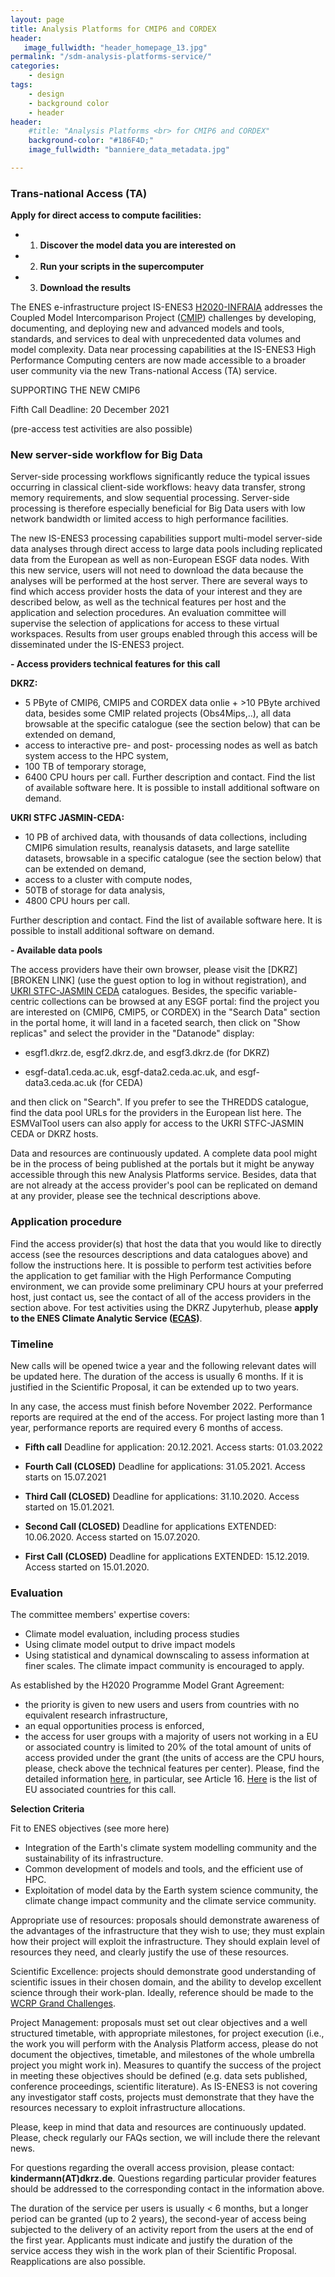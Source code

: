```yaml
---
layout: page
title: Analysis Platforms for CMIP6 and CORDEX
header:
   image_fullwidth: "header_homepage_13.jpg"
permalink: "/sdm-analysis-platforms-service/"
categories:
    - design
tags:
    - design
    - background color
    - header
header:
    #title: "Analysis Platforms <br> for CMIP6 and CORDEX"
    background-color: "#186F4D;"
    image_fullwidth: "banniere_data_metadata.jpg"

---
```


### Trans-national Access (TA)

**Apply for direct access to compute facilities:**

- 1. **Discover the model data you are interested on**
- 2. **Run your scripts in the supercomputer**
- 3. **Download the results**

The ENES e-infrastructure project IS-ENES3 [H2020-INFRAIA](https://cordis.europa.eu/project/id/824084) addresses the Coupled Model Intercomparison Project ([CMIP](https://www.wcrp-climate.org/wgcm-cmip/wgcm-cmip6)) challenges by developing, documenting, and deploying new and advanced models and tools, standards, and services to deal with unprecedented data volumes and model complexity. Data near processing capabilities at the IS-ENES3 High Performance Computing centers are now made accessible to a broader user community via the new Trans-national Access (TA) service.

 

SUPPORTING THE NEW CMIP6

Fifth Call Deadline: 20 December 2021

(pre-access test activities are also possible)

### New server-side workflow for Big Data

Server-side processing workflows significantly reduce the typical issues occurring in classical client-side workflows: heavy data transfer, strong memory requirements, and slow sequential processing. Server-side processing is therefore especially beneficial for Big Data users with low network bandwidth or limited access to high performance facilities.

The new IS-ENES3 processing capabilities support multi-model server-side data analyses through direct access to large data pools including replicated data from the European as well as non-European ESGF data nodes.  With this new service, users will not need to download the data because the analyses will be performed at the host server. There are several ways to find which access provider hosts the data of your interest and they are described below, as well as the technical features per host and the application and selection procedures. An evaluation committee will supervise the selection of applications for access to these virtual workspaces. Results from user groups enabled through this access will be disseminated under the IS-ENES3 project.

**- Access providers technical features for this call**

**DKRZ:**

- 5 PByte of CMIP6, CMIP5 and CORDEX data onlie + >10 PByte archived data, besides some CMIP related projects (Obs4Mips,..), all data browsable at the specific catalogue (see the section below) that can be extended on demand,
- access to interactive pre- and post- processing nodes as well as batch system access to the HPC system,
- 100 TB of temporary storage,
- 6400 CPU hours per call.
Further description and contact. Find the list of available software here. It is possible to install additional software on demand.

**UKRI STFC JASMIN-CEDA:** 

- 10 PB of archived data, with thousands of data collections, including CMIP6 simulation results, reanalysis datasets, and large satellite datasets, browsable in a specific catalogue (see the section below) that can be extended on demand,
- access to a cluster with compute nodes,
- 50TB of storage for data analysis,
- 4800 CPU hours per call.


Further description and contact. Find the list of available software here. It is possible to install additional software on demand.

**- Available data pools**

The access providers have their own browser, please visit the [DKRZ][BROKEN LINK] (use the guest option to log in without registration), and [UKRI STFC-JASMIN CEDA](https://archive.ceda.ac.uk/) catalogues. Besides, the specific variable-centric collections can be browsed at any ESGF portal: find the project you are interested on (CMIP6, CMIP5, or CORDEX) in the "Search Data" section in the portal home, it will land in a faceted search, then click on "Show replicas" and select the provider in the "Datanode" display: 



- esgf1.dkrz.de, esgf2.dkrz.de, and esgf3.dkrz.de (for DKRZ)

- esgf-data1.ceda.ac.uk, esgf-data2.ceda.ac.uk, and esgf-data3.ceda.ac.uk (for CEDA)

and then click on "Search". If you prefer to see the THREDDS catalogue, find the data pool URLs for the providers in the European list here. The ESMValTool users can also apply for access to the UKRI STFC-JASMIN CEDA or DKRZ hosts.

Data and resources are continuously updated. A complete data pool might be in the process of being published at the portals but it might be anyway accessible through this new Analysis Platforms service. Besides, data that are not already at the access provider's pool can be replicated on demand at any provider, please see the technical descriptions above.

### Application procedure 

Find the access provider(s) that host the data that you would like to directly access (see the resources descriptions and data catalogues above) and follow the instructions here. It is possible to perform test activities before the application to get familiar with the High Performance Computing environment, we can provide some preliminary CPU hours at your preferred host, just contact us, see the contact of all of the access providers in the section above. For test activities using the DKRZ Jupyterhub, please **apply to the ENES Climate Analytic Service ([ECAS](https://is-enes3.github.io/IS-ENES-Website/sdm-climate-analytics-data))**.

### Timeline

New calls will be opened twice a year and the following relevant dates will be updated here. The duration of the access is usually 6 months. If it is justified in the Scientific Proposal, it can be extended up to two years.

In any case, the access must finish before November 2022. Performance reports are required at the end of the access. For project lasting more than 1 year, performance reports are required every 6 months of access.

- **Fifth call** Deadline for application: 20.12.2021. Access starts: 01.03.2022

- **Fourth Call (CLOSED)** Deadline for applications: 31.05.2021. Access starts on 15.07.2021
- **Third Call (CLOSED)**  Deadline for applications: 31.10.2020. Access started on 15.01.2021.
- **Second Call (CLOSED)** Deadline for applications EXTENDED: 10.06.2020. Access started on 15.07.2020.
- **First Call (CLOSED)** Deadline for applications EXTENDED: 15.12.2019. Access started on 15.01.2020.

### Evaluation

The committee members' expertise covers:
- Climate model evaluation, including process studies
- Using climate model output to drive impact models
- Using statistical and dynamical downscaling to assess information at finer scales.
The climate impact community is encouraged to apply.

As established by the H2020 Programme Model Grant Agreement:
- the priority is given to new users and users from countries with no equivalent research infrastructure,
- an equal opportunities process is enforced,
- the access for user groups with a majority of users not working in a EU or associated country is limited to 20% of the total amount of units of access provided under the grant (the units of access are the CPU hours, please, check above the technical features per center).
Please, find the detailed information [here](https://ec.europa.eu/research/participants/data/ref/h2020/grants_manual/amga/h2020-amga_en.pdf), in particular, see Article 16. [Here](https://ec.europa.eu/research/participants/data/ref/h2020/grants_manual/hi/3cpart/h2020-hi-list-ac_en.pdf) is the list of EU associated countries for this call.

**Selection Criteria**

Fit to ENES objectives (see more here)
- Integration of the Earth's climate system modelling community and the sustainability of its infrastructure.
- Common development of models and tools, and the efficient use of HPC.
- Exploitation of model data by the Earth system science community, the climate change impact community and the climate service community.

Appropriate use of resources: proposals should demonstrate awareness of the advantages of the infrastructure that they wish to use; they must explain how their project will exploit the infrastructure. They should explain level of resources they need, and clearly justify the use of these resources.

Scientific Excellence: projects should demonstrate good understanding of scientific issues in their chosen domain, and the ability to develop excellent science through their work-plan.  Ideally, reference should be made to the [WCRP Grand Challenges](https://www.wcrp-climate.org/grand-challenges/grand-challenges-overview).

Project Management: proposals must set out clear objectives and a well structured timetable, with appropriate milestones, for project execution (i.e., the work you will perform with the Analysis Platform access, please do not document the objectives, timetable, and milestones of the whole umbrella project you might work in). Measures to quantify the success of the project in meeting these objectives should be defined (e.g. data sets published, conference proceedings, scientific literature). As IS-ENES3 is not covering any investigator staff costs, projects must demonstrate that they have the resources necessary to exploit infrastructure allocations.

Please, keep in mind that data and resources are continuously updated. Please, check regularly our FAQs section, we will include there the relevant news.

For questions regarding the overall access provision, please contact: **kindermann(AT)dkrz.de**. Questions regarding particular provider features should be addressed to the corresponding contact in the information above.

The duration of the service per users is usually < 6 months, but a longer period can be granted (up to 2 years), the second-year of access being subjected to the delivery of an activity report from the users at the end of the first year. Applicants must indicate and justify the duration of the service access they wish in the work plan of their Scientific Proposal. Reapplications are also possible.

 
